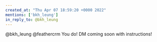 ```yaml
---
created_at: "Thu Apr 07 18:59:20 +0000 2022"
mentions: ['bkh_leung']
in_reply_to: @bkh_leung
---
```


@bkh_leung @feathercrm You do! DM coming soon with instructions!